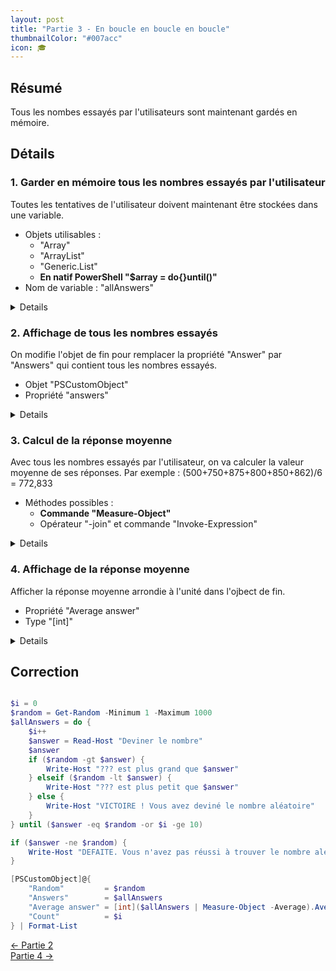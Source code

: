 ```yaml
---
layout: post
title: "Partie 3 - En boucle en boucle en boucle"
thumbnailColor: "#007acc"
icon: 🎓
---
```


## Résumé

Tous les nombes essayés par l'utilisateurs sont maintenant gardés en mémoire.

## Détails

### 1. Garder en mémoire tous les nombres essayés par l'utilisateur

Toutes les tentatives de l'utilisateur doivent maintenant être stockées dans une variable.

- Objets utilisables :
  - "Array"
  - "ArrayList"
  - "Generic.List<T>"
  - **En natif PowerShell "$array = do{}until()"**
- Nom de variable : "allAnswers"

<details>
  <pre><code>
    # 3a. Avec "Array"
    $allAnswers = @()
    $allAnswers += $answer

    # 3b. Avec "ArrayList"
    $allAnswers = [System.Collections.ArrayList]@()
    $allAnswers.Add($answer)

    # 3c. Avec "Generic.List<T>"
    $allAnswers = [System.Collections.Generic.List[int]]@()
    $allAnswers.Add($answer)

    # 3d. En natif
    $allAnswers = do { <#...#> $answer } until (<#...#>) 
  </code></pre>
</details>

### 2. Affichage de tous les nombres essayés

On modifie l'objet de fin pour remplacer la propriété "Answer" par "Answers" qui contient tous les nombres essayés. 

- Objet "PSCustomObject"
- Propriété "answers"

<details>
  <pre><code>
    [PSCustomObject]@{
        "Random"  = $random
        "Answers" = $allAnswers
        "Count"   = $i
    }
  </code></pre>
</details>

### 3. Calcul de la réponse moyenne

Avec tous les nombres essayés par l'utilisateur, on va calculer la valeur moyenne de ses réponses. Par exemple : (500+750+875+800+850+862)/6 = 772,833

- Méthodes possibles :
  - **Commande "Measure-Object"**
  - Opérateur "-join" et commande "Invoke-Expression"

<details>
  <pre><code>
    ($allAnswers | Measure-Object -Average).Average

    (Invoke-Expression ($allAnswers -join "+")) / $i
  </code></pre>
</details>

### 4. Affichage de la réponse moyenne

Afficher la réponse moyenne arrondie à l'unité dans l'ojbect de fin.

- Propriété "Average answer"
- Type "[int]"

<details>
  <pre><code>
    [PSCustomObject]@{
        "Random"         = $random
        "Answers"        = $allAnswers
        "Average answer" = [int]($allAnswers | Measure-Object -Average).Average
        "Count"          = $i
    }
  </code></pre>
</details>

## Correction

```powershell

$i = 0
$random = Get-Random -Minimum 1 -Maximum 1000
$allAnswers = do {
    $i++
    $answer = Read-Host "Deviner le nombre"
    $answer
    if ($random -gt $answer) { 
        Write-Host "??? est plus grand que $answer"
    } elseif ($random -lt $answer) {
        Write-Host "??? est plus petit que $answer"
    } else {
        Write-Host "VICTOIRE ! Vous avez deviné le nombre aléatoire"
    }
} until ($answer -eq $random -or $i -ge 10)

if ($answer -ne $random) { 
    Write-Host "DEFAITE. Vous n'avez pas réussi à trouver le nombre aléatoire"
}

[PSCustomObject]@{
    "Random"         = $random
    "Answers"        = $allAnswers
    "Average answer" = [int]($allAnswers | Measure-Object -Average).Average
    "Count"          = $i
} | Format-List

```

<div class="buttons">
    <div class="buttonBack">
        <a href="/2022/10/21/cours-pratique-posh-2">← Partie 2</a>
    </div>
    <div class="buttonNext">
        <a href="/2022/10/26/cours-pratique-posh-4">Partie 4 →</a>
    </div>
</div>